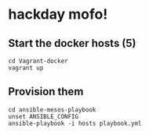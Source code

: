 # hackday mofo!

## Start the docker hosts (5)
```
cd Vagrant-docker
vagrant up
```

## Provision them
```
cd ansible-mesos-playbook
unset ANSIBLE_CONFIG
ansible-playbook -i hosts playbook.yml
```
